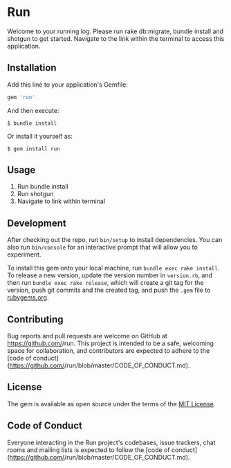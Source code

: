 # Run

Welcome to your running log. Please run rake db:migrate, bundle install and shotgun to get started. Navigate to the link within the terminal to access this application. 

## Installation

Add this line to your application's Gemfile:

```ruby
gem 'run'
```

And then execute:

    $ bundle install

Or install it yourself as:

    $ gem install run

## Usage

1. Run bundle install
2. Run shotgun 
3. Navigate to link within terminal

## Development

After checking out the repo, run `bin/setup` to install dependencies. You can also run `bin/console` for an interactive prompt that will allow you to experiment.

To install this gem onto your local machine, run `bundle exec rake install`. To release a new version, update the version number in `version.rb`, and then run `bundle exec rake release`, which will create a git tag for the version, push git commits and the created tag, and push the `.gem` file to [rubygems.org](https://rubygems.org).

## Contributing

Bug reports and pull requests are welcome on GitHub at https://github.com/<github username>/run. This project is intended to be a safe, welcoming space for collaboration, and contributors are expected to adhere to the [code of conduct](https://github.com/<github username>/run/blob/master/CODE_OF_CONDUCT.md).

## License

The gem is available as open source under the terms of the [MIT License](https://opensource.org/licenses/MIT).

## Code of Conduct

Everyone interacting in the Run project's codebases, issue trackers, chat rooms and mailing lists is expected to follow the [code of conduct](https://github.com/<github username>/run/blob/master/CODE_OF_CONDUCT.md).
